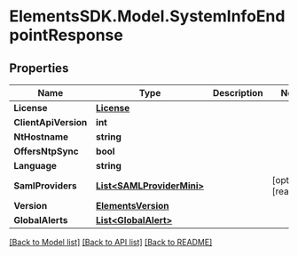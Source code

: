 # ElementsSDK.Model.SystemInfoEndpointResponse

## Properties

Name | Type | Description | Notes
------------ | ------------- | ------------- | -------------
**License** | [**License**](License.md) |  | 
**ClientApiVersion** | **int** |  | 
**NtHostname** | **string** |  | 
**OffersNtpSync** | **bool** |  | 
**Language** | **string** |  | 
**SamlProviders** | [**List&lt;SAMLProviderMini&gt;**](SAMLProviderMini.md) |  | [optional] [readonly] 
**Version** | [**ElementsVersion**](ElementsVersion.md) |  | 
**GlobalAlerts** | [**List&lt;GlobalAlert&gt;**](GlobalAlert.md) |  | 

[[Back to Model list]](../#documentation-for-models) [[Back to API list]](../#documentation-for-api-endpoints) [[Back to README]](../)

